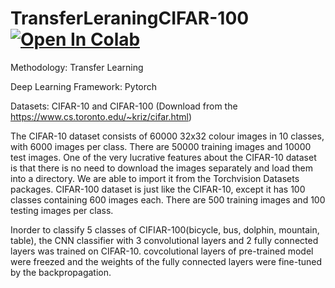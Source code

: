# TransferLeraningCIFAR-100 [![Open In Colab](https://colab.research.google.com/assets/colab-badge.svg)](https://colab.research.google.com/drive/1juyiqyGwVYLWl5MA2dJEQ13h67kPJ-IR#scrollTo=bX4dJAVWM4PM)

Methodology: Transfer Learning

Deep Learning Framework: Pytorch

Datasets: CIFAR-10 and CIFAR-100 (Download from the https://www.cs.toronto.edu/~kriz/cifar.html)

The CIFAR-10 dataset consists of 60000 32x32 colour images in 10 classes, with 6000 images per class. There are 50000 training images and 10000 test images. One of the very lucrative features about the CIFAR-10 dataset is that there is no need to download the images separately and load them into a directory. We are able to import it from the Torchvision Datasets packages. CIFAR-100 dataset is just like the CIFAR-10, except it has 100 classes containing 600 images each. There are 500 training images and 100 testing images per class.

Inorder to classify 5 classes of CIFIAR-100(bicycle, bus, dolphin, mountain, table), the CNN classifier with 3 convolutional layers and 2 fully connected layers was trained on CIFAR-10. covcolutional layers of pre-trained model were freezed and the weights of the fully connected layers were fine-tuned by the backpropagation.

